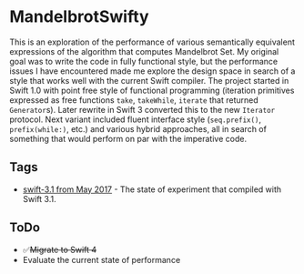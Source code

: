 # MandelbrotSwifty
This is an exploration of the performance of various semantically equivalent expressions of the algorithm that computes Mandelbrot Set. My original goal was to write the code in fully functional style, but the performance issues I have encountered made me explore the design space in search of a style that works well with the current Swift compiler. The project started in Swift 1.0 with point free style of functional programming (iteration primitives expressed as free functions `take`, `takeWhile`, `iterate` that returned `Generator`s). Later rewrite in Swift 3 converted this to the new `Iterator` protocol. Next variant included fluent interface style (`seq.prefix()`, `prefix(while:)`, etc.) and various hybrid approaches, all in search of something that would perform on par with the imperative code.

## Tags

* [swift-3.1 from May 2017](https://github.com/palimondo/MandelbrotSwifty/tree/swift-3.1/) - The state of experiment that compiled with Swift 3.1.

## ToDo
* ✅<del>Migrate to Swift 4</del>
* Evaluate the current state of performance
